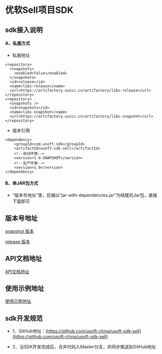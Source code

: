 # 优软Sell项目SDK

## sdk接入说明

#### A、私服方式
- 私服地址

```
<repository>
  <snapshots>
    <enabled>false</enabled>
  </snapshots>
  <id>release</id>
  <name>libs-release</name>
  <url>https://artifactory.uuzcc.cn/artifactory/libs-release</url>
</repository>
<repository>
  <snapshots />
  <id>snapshots</id>
  <name>libs-snapshot</name>
  <url>https://artifactory.uuzcc.cn/artifactory/libs-snapshot</url>
</repository>
```

- 版本引用

```
<dependency>
    <groupId>com.usoft.sdk</groupId>
    <artifactId>usoft-sdk-sell</artifactId>
    <!--测试环境-->
    <version>1.0-SNAPSHOT</version>
    <!--生产环境--> 
    <version>1.0</version>
</dependency>
```

#### B、单JAR包方式

- “版本号地址”里，后缀以“jar-with-dependencies.jar”为结尾的Jar包，直接下载即可

## 版本号地址

[snapshot 版本](https://artifactory.uuzcc.cn/artifactory/libs-snapshot/com/usoft/sdk/usoft-sdk-sell) 

[release 版本](https://artifactory.uuzcc.cn/artifactory/libs-release/com/usoft/sdk/usoft-sdk-sell)

## API文档地址

[API文档地址](https://static.usoftchina.com/front/sell.html)

## 使用示例地址

[使用示例地址](./src/test/java/com/usoft/sdk/sell)

## sdk开发规范

- 1、GitHub地址：[https://github.com/usoft-china/usoft-sdk-sell](https://github.com/usoft-china/usoft-sdk-sell)

-  2、当SDK开发完成后，合并代码入Master分支，并同步推送到GitHub地址

